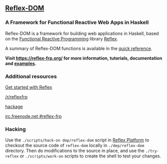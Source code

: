 ## [Reflex-DOM](https://reflex-frp.org)
### A Framework for Functional Reactive Web Apps in Haskell

Reflex-DOM is a framework for building web applications in Haskell, based on the [Functional Reactive Programming](https://wiki.haskell.org/Functional_Reactive_Programming) library [Reflex](https://github.com/reflex-frp/reflex).

A summary of Reflex-DOM functions is available in the [quick reference](Quickref.md).

**Visit https://reflex-frp.org/ for more information, tutorials, documentation and [examples](https://examples.reflex-frp.org/).**

### Additional resources
[Get started with Reflex](https://github.com/reflex-frp/reflex-platform)

[/r/reflexfrp](https://www.reddit.com/r/reflexfrp)

[hackage](https://hackage.haskell.org/package/reflex)

[irc.freenode.net #reflex-frp](http://webchat.freenode.net?channels=%23reflex-frp&uio=d4)

### Hacking

Use the `./scripts/hack-on dep/reflex-dom` script in [Reflex Platform](https://github.com/reflex-frp/reflex-platform) to checkout the source code of `reflex-dom` locally in `./dep/reflex-dom` directory.
Then do modifications to the source in place, and use the `./try-reflex` or `./scripts/work-on` scripts to create the shell to test your changes.
